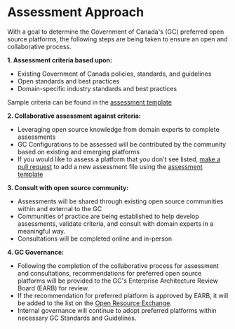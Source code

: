 # Assessment Approach

With a goal to determine the Government of Canada's (GC) preferred open source platforms, the following steps are being taken to ensure an open and collaborative process.

**1. Assessment criteria based upon:**

- Existing Government of Canada policies, standards, and guidelines
- Open standards and best practices
- Domain-specific industry standards and best practices

Sample criteria can be found in the [assessment template](Template.md)

**2. Collaborative assessment against criteria:**

- Leveraging open source knowledge from domain experts to complete assessments
- GC Configurations to be assessed will be contributed by the community based on existing and emerging platforms
- If you would like to assess a platform that you don't see listed, [make a pull request](https://help.github.com/articles/creating-a-pull-request/) to add a new assessment file using the [assessment template](Template.md)

**3. Consult with open source community:**

- Assessments will be shared through existing open source communities within and external to the GC
- Communities of practice are being established to help develop assessments, validate criteria, and consult with domain experts in a meaningful way.
- Consultations will be completed online and in-person

**4. GC Governance:**

- Following the completion of the collaborative process for assessment and consultations, recommendations for preferred open source platforms will be provided to the GC's Enterprise Architecture Review Board (EARB) for review.
- If the recommendation for preferred platform is approved by EARB, it will be added to the list on the [Open Resource Exchange](../Open_Resource_Exchange.md).
- Internal governance will continue to adopt preferred platforms within necessary GC Standards and Guidelines.
